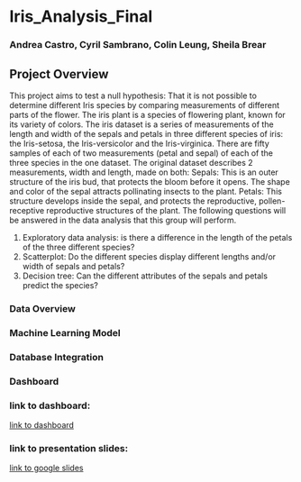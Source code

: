 # Iris_Analysis_Final
### Andrea Castro, Cyril Sambrano, Colin Leung, Sheila Brear

## Project Overview
This project aims to test a null hypothesis: That it is not possible to determine different Iris species by comparing measurements of different parts of the flower. The iris plant is a species of flowering plant, known for its variety of colors. 
The iris dataset is a series of measurements of the length and width of the sepals and petals in three different species of iris: the Iris-setosa, the Iris-versicolor and the Iris-virginica. There are fifty samples of each of two measurements (petal and sepal) of each of the three species in the one dataset.
The original dataset describes 2 measurements, width and length, made on both:
Sepals: This is an outer structure of the iris bud, that protects the bloom before it opens. The shape and color of the sepal attracts pollinating insects to the plant. 
Petals: This structure develops inside the sepal, and protects the reproductive, pollen-receptive reproductive structures of the plant. 
The following questions will be answered in the data analysis that this group will perform.
1.	Exploratory data analysis: is there a difference in the length of the petals of the three different species?
2.	Scatterplot: Do the different species display different lengths and/or width of sepals and petals?
3.	Decision tree: Can the different attributes of the sepals and petals predict the species? 

### Data Overview
### Machine Learning Model
### Database Integration
### Dashboard

### link to dashboard:
[link to dashboard](https://public.tableau.com/app/profile/cyril.sambrano/viz/IrisAnalysis_16594059191210/SepalLengthY)
### link to presentation slides:
[link to google slides](https://docs.google.com/presentation/d/1TLXAITWZCAdblGrwjQDEPZtHc_QX7gqjuL4Oc_xWLVk/edit#slide=id.p)
